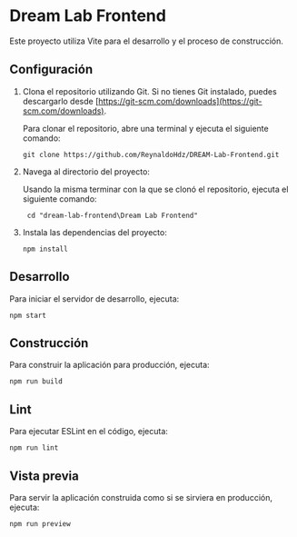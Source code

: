 # Dream Lab Frontend

Este proyecto utiliza Vite para el desarrollo y el proceso de construcción.

## Configuración

1. Clona el repositorio utilizando Git. Si no tienes Git instalado, puedes descargarlo desde [https://git-scm.com/downloads](https://git-scm.com/downloads).
   
   Para clonar el repositorio, abre una terminal y ejecuta el siguiente comando:

   ```
   git clone https://github.com/ReynaldoHdz/DREAM-Lab-Frontend.git
   ```

2. Navega al directorio del proyecto:

    Usando la misma terminar con la que se clonó el repositorio, ejecuta el siguiente comando:
   
    ```
     cd "dream-lab-frontend\Dream Lab Frontend"
     ```

3. Instala las dependencias del proyecto:

     ```
     npm install
     ```

## Desarrollo

Para iniciar el servidor de desarrollo, ejecuta:
```
npm start
```

## Construcción

Para construir la aplicación para producción, ejecuta:
```
npm run build
```

## Lint

Para ejecutar ESLint en el código, ejecuta:
```
npm run lint
```

## Vista previa

Para servir la aplicación construida como si se sirviera en producción, ejecuta:
```
npm run preview
```
